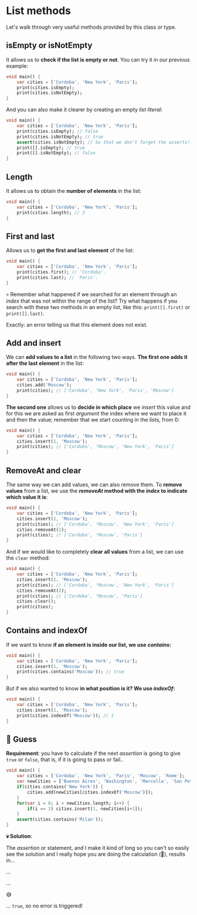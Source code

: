 # List methods

Let's walk through very useful methods provided by this class or type.

## isEmpty or isNotEmpty

It allows us to __check if the list is empty or not__. You can try it in our previous example:

```dart
void main() {
    var cities = ['Cordoba', 'New York', 'Paris'];
    print(cities.isEmpty);
    print(cities.isNotEmpty);
}
```

And you can also make it clearer by creating an empty _list literal_:

```dart
void main() {
    var cities = ['Cordoba', 'New York', 'Paris'];
    print(cities.isEmpty); // false
    print(cities.isNotEmpty); // true
    assert(cities.isNotEmpty); // So that we don't forget the asserts! 😉
    print([].isEmpty); // true
    print([].isNotEmpty); // false
}
```

## Length

It allows us to obtain the __number of elements__ in the list:

```dart
void main() {
    var cities = ['Cordoba', 'New York', 'Paris'];
    print(cities.length); // 3
}
```

## First and last

Allows us to __get the first and last element__ of the list:

```dart
void main() {
    var cities = ['Cordoba', 'New York', 'Paris'];
    print(cities.first); // 'Cordoba'.
    print(cities.last); // 'Paris'.
}
```

💀 Remember what happened if we searched for an element through an _index_ that was not within the range of the list? Try what happens if you search with these two methods in an empty list, like this: `print([].first)` or `print([].last)`.

Exactly: an error telling us that this element does not exist.

## Add and insert

We can __add values to a list__ in the following two ways. __The first one adds it after the last element__ in the list:

```dart
void main() {
    var cities = ['Cordoba', 'New York', 'Paris'];
    cities.add('Moscow');
    print(cities); // ['Cordoba', 'New York', 'Paris', 'Moscow']
}
```

__The second one__ allows us to __decide in which place__ we _insert_ this value and for this we are asked as first _argument_  the index where we want to place it and then the value; remember that we start counting in the lists, from 0:

```dart
void main() {
    var cities = ['Cordoba', 'New York', 'Paris'];
    cities.insert(1, 'Moscow');
    print(cities); // ['Cordoba', 'Moscow', 'New York', 'Paris']
}
```

## RemoveAt and clear

The same way we can add values, we can also remove them. To __remove values__ from a list, we use the ___removeAt_ method with the _index_ to indicate which value it is__:

```dart
void main() {
    var cities = ['Cordoba', 'New York', 'Paris'];
    cities.insert(1, 'Moscow');
    print(cities); // ['Cordoba', 'Moscow', 'New York', 'Paris']
    cities.removeAt(2);
    print(cities); // ['Cordoba', 'Moscow', 'Paris']
}
```

And if we would like to completely __clear all values__ from a list, we can use the `clear` method:

```dart
void main() {
    var cities = ['Cordoba', 'New York', 'Paris'];
    cities.insert(1, 'Moscow');
    print(cities); // ['Cordoba', 'Moscow', 'New York', 'Paris']
    cities.removeAt(2);
    print(cities); // ['Cordoba', 'Moscow', 'Paris']
    cities.clear();
    print(cities);
}
```

## Contains and indexOf

If we want to know __if an element is inside our list, we use _contains_:__

```dart
void main() {
    var cities = ['Cordoba', 'New York', 'Paris'];
    cities.insert(1, 'Moscow');
    print(cities.contains('Moscow')); // true
}
```

But if we also wanted to know __in what position is it? We use _indexOf_:__

```dart
void main() {
    var cities = ['Cordoba', 'New York', 'Paris'];
    cities.insert(1, 'Moscow');
    print(cities.indexOf('Moscow')); // 1
}
```

## 💪 Guess

__Requirement__: you have to calculate if the next _assertion_ is going to give `true` or `false`, that is, if it is going to pass or fail..

```dart
void main() {
    var cities = ['Cordoba', 'New York', 'Paris', 'Moscow', 'Rome'];
    var newCities = ['Buenos Aires', 'Washington', 'Marcella', 'San Petesburgo', 'Milan'];
    if(cities.contains('New York')) {
        cities.add(newCities[cities.indexOf('Moscow')]);
    }
    for(var i = 0; i < newCities.length; i++) {
        if(i == 3) cities.insert(1, newCities[i+1]);
    }
    assert(cities.contains('Milan'));
}
```

__💀 Solution__:

The _assertion_ or statement, and I make it kind of long so you can't so easily see the solution and I really hope you are doing the calculation (🤣), results in...

...

...

😅

... `true`,  so no error is triggered!
